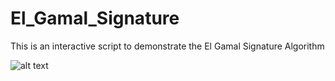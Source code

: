 # El_Gamal_Signature

This is an interactive script to demonstrate the El Gamal Signature Algorithm

![alt text](https://github.com/Nishaant215/El_Gamal_Signature_with_Compression/blob/main/El%20Gamal%20Signature_new.jpg)
